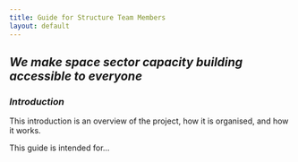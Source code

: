 ```yaml
---
title: Guide for Structure Team Members
layout: default
---
```


## *We make space sector capacity building accessible to everyone*


### *Introduction*

This introduction is an overview of the project, how it is organised, and how it works.

This guide is intended for...